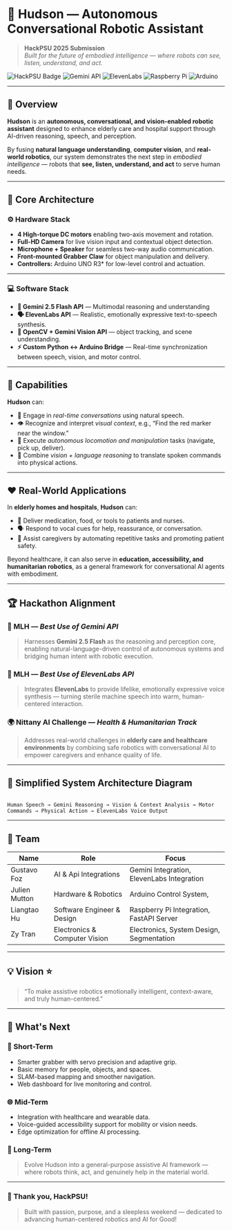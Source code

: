 # 🤖 Hudson — Autonomous Conversational Robotic Assistant

> **HackPSU 2025 Submission**  
> *Built for the future of embodied intelligence — where robots can see, listen, understand, and act.*

![HackPSU Badge](https://img.shields.io/badge/HackPSU-2025-blue?style=for-the-badge)
![Gemini API](https://img.shields.io/badge/Gemini_2.5_Flash-Enabled-orange?style=for-the-badge)
![ElevenLabs](https://img.shields.io/badge/ElevenLabs-Voice_AI-red?style=for-the-badge)
![Raspberry Pi](https://img.shields.io/badge/Raspberry_Pi-3B+-green?style=for-the-badge)
![Arduino](https://img.shields.io/badge/Arduino-UNO_R3-blue?style=for-the-badge)

---

## 🌟 Overview

**Hudson** is an **autonomous, conversational, and vision-enabled robotic assistant** designed to enhance elderly care and hospital support through AI-driven reasoning, speech, and perception.  

By fusing **natural language understanding**, **computer vision**, and **real-world robotics**, our system demonstrates the next step in *embodied intelligence* — robots that **see, listen, understand, and act** to serve human needs.

---

## 🧠 Core Architecture

### ⚙️ Hardware Stack
- **4 High-torque DC motors** enabling two-axis movement and rotation.  
- **Full-HD Camera** for live vision input and contextual object detection.  
- **Microphone + Speaker** for seamless two-way audio communication.  
- **Front-mounted Grabber Claw** for object manipulation and delivery.  
- **Controllers:**  Arduino UNO R3* for low-level control and actuation.  


---

### 💻 Software Stack
- **🧠 Gemini 2.5 Flash API** — Multimodal reasoning and understanding
- **🗣️ ElevenLabs API** — Realistic, emotionally expressive text-to-speech synthesis.  
- **🎥 OpenCV + Gemini Vision API** —  object tracking, and scene understanding.  
- **⚡ Custom Python ↔ Arduino Bridge** — Real-time synchronization between speech, vision, and motor control.

---

## 🤖 Capabilities

**Hudson** can:
- 💬 Engage in *real-time conversations* using natural speech.  
- 👁️ Recognize and interpret *visual context*, e.g., “Find the red marker near the window.”  
- 🚗 Execute *autonomous locomotion and manipulation* tasks (navigate, pick up, deliver).  
- 🧩 Combine *vision + language reasoning* to translate spoken commands into physical actions.  

---

## ❤️ Real-World Applications

In **elderly homes and hospitals**, **Hudson** can:
- 💊 Deliver medication, food, or tools to patients and nurses.  
- 🗣️ Respond to vocal cues for help, reassurance, or conversation.  
- 🤝 Assist caregivers by automating repetitive tasks and promoting patient safety.  

Beyond healthcare, it can also serve in **education, accessibility, and humanitarian robotics**, as a general framework for conversational AI agents with embodiment.

---

## 🏆 Hackathon Alignment

### 🧠 MLH — *Best Use of Gemini API*
> Harnesses **Gemini 2.5 Flash** as the reasoning and perception core, enabling natural-language-driven control of autonomous systems and bridging human intent with robotic execution.

### 🎤 MLH — *Best Use of ElevenLabs API*
> Integrates **ElevenLabs** to provide lifelike, emotionally expressive voice synthesis — turning sterile machine speech into warm, human-centered interaction.

### 🌍 Nittany AI Challenge — *Health & Humanitarian Track*
> Addresses real-world challenges in **elderly care and healthcare environments** by combining safe robotics with conversational AI to empower caregivers and enhance quality of life.

---

## 🧩 Simplified System Architecture Diagram

```

Human Speech → Gemini Reasoning → Vision & Context Analysis → Motor Commands → Physical Action → ElevenLabs Voice Output

````

---

## 👥 Team

| Name          | Role                          | Focus                                         |
| --------------| ----------------------------- | --------------------------------------------- |
| Gustavo Foz   | AI & Api Integrations         | Gemini Integration, ElevenLabs Integration    |
| Julien Mutton | Hardware & Robotics           | Arduino Control System,                       |
| Liangtao Hu  | Software Engineer & Design    | Raspberry Pi Integration, FastAPI Server      |
| Zy Tran       | Electronics & Computer Vision | Electronics, System Design, Segmentation      |

---

## 💡 Vision ⭐

> “To make assistive robotics emotionally intelligent, context-aware, and truly human-centered.”

---

## 🚀 What's Next

### 🧩 Short-Term
- Smarter grabber with servo precision and adaptive grip.  
- Basic memory for people, objects, and spaces.  
- SLAM-based mapping and smoother navigation.  
- Web dashboard for live monitoring and control.

### 🌐 Mid-Term
- Integration with healthcare and wearable data.  
- Voice-guided accessibility support for mobility or vision needs.  
- Edge optimization for offline AI processing.

### 💭 Long-Term
> Evolve Hudson into a general-purpose assistive AI framework — where robots think, act, and genuinely help in the material world.

---

### 💙 Thank you, HackPSU!
> Built with passion, purpose, and a sleepless weekend — dedicated to advancing human-centered robotics and AI for Good!
